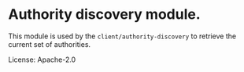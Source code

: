 # Authority discovery module.

This module is used by the `client/authority-discovery` to retrieve the
current set of authorities.

License: Apache-2.0
